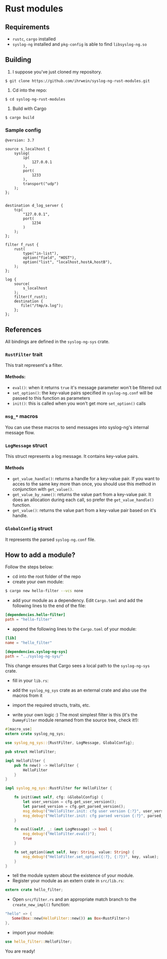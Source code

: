 # Rust modules

## Requirements

* `rustc`, `cargo` installed
* `syslog-ng` installed and `pkg-config` is able to find `libsyslog-ng.so`

## Building

1. I suppose you've just cloned my repository.

```
$ git clone https://github.com/ihrwein/syslog-ng-rust-modules.git
```

1. Cd into the repo:

```
$ cd syslog-ng-rust-modules
```
1. Build with Cargo

```
$ cargo build
```

### Sample config

```
@version: 3.7

source s_localhost {
    syslog(
        ip(
            127.0.0.1
        ),
        port(
            1233
        ),
        transport("udp")
    );
};


destination d_log_server {
    tcp(
        "127.0.0.1",
        port(
            1234
        )
    );
};

filter f_rust {
    rust(
        type("in-list"),
        option("field", "HOST"),
        option("list", "localhost,hostA,hostB"),
    );
};

log {
    source(
        s_localhost
    );
    filter(f_rust);
    destination {
       file("/tmp/a.log");  
    };
};
```

## References

All bindings are defined in the `syslog-ng-sys` crate.

### `RustFilter` trait

This trait represent's a filter.

#### Methods:

* `eval()`: when it returns `true` it's message parameter won't be filtered out
* `set_option()`: the key-value pairs specified in `syslog-ng.conf` will be passed to this function as parameters
* `init()`: this is called when you won't get more `set_option()` calls

### `msg_*` macros

You can use these macros to send messages into syslog-ng's internal message flow.

### `LogMessage` struct

This struct represents a log message. It contains key-value pairs.

#### Methods

* `get_value_handle()`: returns a handle for a key-value pair. If you want to acces to the same key more than once, you should use this method in conjunction with `get_value()`.
* `get_value_by_name()`: returns the value part from a key-value pair. It does an allocation during each call, so prefer the `get_value_handle()` function.
* `get_value()`: returns the value part from a key-value pair based on it's handle.

### `GlobalConfig` struct

It represents the parsed `syslog-ng.conf` file.

## How to add a module?

Follow the steps below:

* cd into the root folder of the repo
* create your own module:

```bash
$ cargo new hello-filter --vcs none
```

* add your module as a dependency. Edit `Cargo.toml` and add the following lines to the end of the file:

```toml
[dependencies.hello-filter]
path = "hello-filter"
```

* append the following lines to the `Cargo.toml` of your module:

```toml
[lib]
name = "hello_filter"

[dependencies.syslog-ng-sys]
path = "../syslog-ng-sys/"
```

This change ensures that Cargo sees a local path to the  `syslog-ng-sys` crate.

* fill in your `lib.rs`:

 * add the `syslog_ng_sys` crate as an external crate and also use the macros from it 
 * import the required structs, traits, etc.
 * write your own logic :)
 The most simplest filter is this (it's the `DummyFilter` module renamed from the source tree, check it!):

 ```rust
 #[macro_use]
 extern crate syslog_ng_sys;
 
 use syslog_ng_sys::{RustFilter, LogMessage, GlobalConfig};
 
 pub struct HelloFilter;
 
 impl HelloFilter {
     pub fn new() -> HelloFilter {
         HelloFilter
     }
 }
 
 impl syslog_ng_sys::RustFilter for HelloFilter {
 
     fn init(&mut self, cfg: &GlobalConfig) {
         let user_version = cfg.get_user_version();
         let parsed_version = cfg.get_parsed_version();
         msg_debug!("HelloFilter.init: cfg user version {:?}", user_version);
         msg_debug!("HelloFilter.init: cfg parsed version {:?}", parsed_version);
     }
 
     fn eval(&self, _: &mut LogMessage) -> bool {
         msg_debug!("HelloFilter.eval()");
         true    
     }
 
     fn set_option(&mut self, key: String, value: String) {
         msg_debug!("HelloFilter.set_option({:?}, {:?})", key, value);
     }
 }
 ```

* tell the module system about the existence of your module.
 * Register your module as an extern crate in `src/lib.rs`:

 ```rust
 extern crate hello_filter;
 ```

 * Open `src/filter.rs` and an appropriate match branch to the `create_new_impl()` function:

 ```rust
"hello" => {
    Some(Box::new(HelloFilter::new()) as Box<RustFilter>)
},
 ```

 * import your module:

 ```rust
 use hello_filter::HelloFilter; 
 ```

You are ready!
